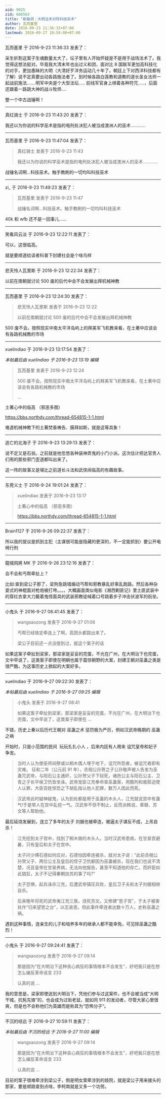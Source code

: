 ```yaml
---
aid: 9025
zid: 666563
title: "新脑洞：大明法术对阵科技巫术"
author: 瓦而基里
date: 2016-09-23 11:36:33+07:00
lastmod: 2016-09-27 10:59:00+07:00
---
```


瓦而基里 于 2016-9-23 11:36:33 发表了：

采生折割这案子生魂数量太大了，坛子里有人开始怀疑是不是用于战场法术了。我觉得这想法挺对。毕竟我大清末年也出过义和团，面对比 8 国联军更加高科技化的对手，更加愚昧的大明（大清好歹洋务运动几十年了。朝廷上下对西洋科技都有了解）说不定真要出动各路施法者了。到时候各路白莲教和道教的道长圣女法师一起战前施法.......明军中央是个大型法坛.....
前线军官身上绑着各种符咒.....，后面还跟着一路跳大神的战斗牧师....

整一个中古战锤啊！

---

真红骑士 于 2016-9-23 11:43:20 发表了：

我还以为你说的科学巫术是指的电刑处决犯人被当成澳洲人的巫术…………

---

瓦而基里 于 2016-9-23 11:47:04 发表了：

> 真红骑士 发表于 2016-9-23 11:43
>
> 我还以为你说的科学巫术是指的电刑处决犯人被当成澳洲人的巫术…………

战锤名词啊...科技巫术。触手教刷的一切均叫科技巫术

---

zi\_ 于 2016-9-23 11:49:23 发表了：

> 瓦而基里 发表于 2016-9-23 11:47
>
> 战锤名词啊...科技巫术。触手教刷的一切均叫科技巫术

40k 和 wfb 还不是一回事儿……

---

笑看风云淡 于 2016-9-23 12:22:11 发表了：

可以，这很临高。

就是要顺道给读者科普下封建社会是个啥鸟样

---

悲天怜人瓦里斯 于 2016-9-23 12:22:34 发表了：

以前在南朝就讨论 500 废的后代中会不会发展出拜机械神教

---

瓦而基里 于 2016-9-23 12:24:30 发表了：

> 悲天怜人瓦里斯 发表于 2016-9-23 12:22
>
> 以前在南朝就讨论 500 废的后代中会不会发展出拜机械神教

500 废不会。按照现实中南太平洋岛屿上的拜美军飞机教来看，在土著中应该会有各路机械教的市场

---

xuelindiao 于 2016-9-23 13:17:54 发表了：

_本帖最后由 xuelindiao 于 2016-9-23 13:19 编辑_

> 瓦而基里 发表于 2016-9-23 12:24
>
> 500 废不会。按照现实中南太平洋岛屿上的拜美军飞机教来看，在土著中应该会有各路机械教的市场
>
> ...

土著心中的临高 （邪恶多图）

https://bbs.northdy.com/thread-654815-1-1.html

难道机械神教下的土著焚香祷告、膜拜如斯，就是这等具象！

---

逃亡的北海子 于 2016-9-23 13:29:13 发表了：

说不定又是石翁。之前就是他忽悠各种装神弄鬼的小门小派。这次估计把达官贵人们用的那些邪门歪道都叫出来了。

这一阵的故事又是堪比之前道长斗法和武侠闹临高的有趣故事。

---

东莞义士 于 2016-9-24 19:01:24 发表了：

> xuelindiao 发表于 2016-9-23 13:17
>
> 土著心中的临高 （邪恶多图）
>
> https://bbs.northdy.com/thread-654815-1-1.html

---

Brain1127 于 2016-9-26 09:22:37 发表了：

所以我的提议是抓到主犯（主谋很可能是隐藏的更深的，不一定能抓到）要公开电椅行刑

---

龍城飛將 MK 于 2016-9-26 23:12:16 发表了：

会不会和丐帮牵扯上？

比如:查到梁公子那了，梁狗急跳墙煽动丐帮和邪教暴乱好乘乱跑路。然后各种杂耍式的神棍面对枪炮被打垮。。。。大概画面类似电影《湘西剿匪记》里土匪武装中的穿红衣拿大刀戴着鬼怪面具的武装邪教徒喊着口号跳着步子冲击伏波军的街垒。

---

小鬼头 于 2016-9-27 08:41:45 发表了：

> wangsaozong 发表于 2016-9-27 01:06
>
> 丐帮已经铁定牵连上了啊，高团头都跳出来了。
>
> 梁公子目前还一点没提到过，就这个案子的话

如果这案子牵扯到梁家，那梁家是妥妥的完蛋，不光在广州，在大明治下也完蛋，文中早说了，这类案子即使在明朝也属于震惊朝野的大案，封建王朝对巫蛊之类是很严酷，为这事历史上掀起的大案好多。

---

xuelindiao 于 2016-9-27 09:22:30 发表了：

_本帖最后由 xuelindiao 于 2016-9-27 09:25 编辑_

> 小鬼头 发表于 2016-9-27 08:41
>
> 如果这案子牵扯到梁家，那梁家是妥妥的完蛋，不光在广州，在大明治下也完蛋，文中早说了，这类案子即使在 ...

不错，历史上秦以后历代王朝对 巫蛊之术 惩罚极为严厉，例如汉武帝晚期的 巫蛊之祸

开始时，只是小范围的民间&nbsp;&nbsp;玩玩扎扎小人 ，后来内廷有人用来 诅咒皇帝和妃子争宠。

> 当时人认为使巫师祠祭或以桐木偶人埋于地下，诅咒所怨者，被诅咒者即有灾难。
> 征和二年（公元前 91 年），丞相公孙贺之子公孙敬声被人告发为巫蛊咒武帝，与阳石公主通奸，公孙贺父子下狱死，诸邑公主与阳石公主、卫青之子长平侯卫伉皆坐诛。武帝宠臣江充奉命查巫蛊案，用酷刑和栽赃迫使人认罪，大臣百姓惊恐之下胡乱指认他人犯罪，数万人因此而死。

> 汉武帝此时疑神疑鬼，认为到处都是用于巫蛊的木头人，江充就说宫中有蛊气!于是带人在宫中乱挖一气。汉武帝不但不制止，反而派韩说、章赣、苏文等人帮助他。

最后延烧发展到，连立了多年的太子 刘据也被牵连，被逼太子谋反不成，上吊自杀！

> 江充挖到太子宫中，找到了桐木做的木头人。当时汉武帝患病，在甘泉宫避暑，只有皇后和太子在宫中。
>
> 太子问少傅石德如何应对，石德怕因牵连被杀，就对太子说：“此前丞相公孙贺父子、两位公主及皇后的侄子卫伉都因为巫蛊被杀，现在我们也说不清楚，况且皇帝在甘泉养病，无法向他报告，甚至不知道他的存亡。而奸臣如此猖狂，太子不记得秦朝扶苏的事了吗?”

> 太子恐惧，起兵诛杀江充，后遭武帝镇压兵败，皇后卫子夫和太子刘据相继自杀。

> 后来晚年将死的武帝夷江充三族，烧死苏文。又修建“思子宫”，于太子被害处作“归来望思之台”，以志哀思。但此事件牵连者达数十万人，史称巫蛊之祸。

遇到这种事情，连亲生的儿子和培养多年的继承人都不能幸免，可见除巫蛊之酷烈！

---

小鬼头 于 2016-9-27 09:24:41 发表了：

> wangsaozong 发表于 2016-9-27 09:14
>
> 那是因为“在大明治下这种丧心病狂的事情根本不会发生”，好吧我只是在想怎么编反革命谣言 233
>
> 认真的说 ...

我的意思是，梁家即使逃到大明治下，凭他们参与过这案件，也不会被当成“大明干城，抗髡先锋”的，也会成为过街老鼠，就如同 911 的发动者，尽管大家心里很爽，但是也不会称他们为英雄而是称其为“恐怖分子“。

---

不沉的经远 于 2016-9-27 10:59:11 发表了：

_本帖最后由 不沉的经远 于 2016-9-27 11:00 编辑_

> wangsaozong 发表于 2016-9-27 09:14
>
> 那是因为“在大明治下这种丧心病狂的事情根本不会发生”，好吧我只是在想怎么编反革命谣言 233
>
> 认真的说 ...

目前的案子很难牵涉到梁公子，倒是明女案牵涉到的妓院，就是梁公子用来接头的那家，要是顺路查到点啥，李柯南就是又多一个功劳。

---
